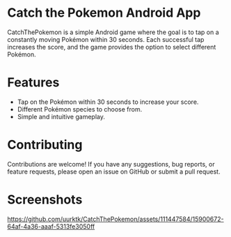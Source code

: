 # Catch the Pokemon Android App
CatchThePokemon is a simple Android game where the goal is to tap on a constantly moving Pokémon within 30 seconds. Each successful tap increases the score, and the game provides the option to select different Pokémon.

# Features
- Tap on the Pokémon within 30 seconds to increase your score.
- Different Pokémon species to choose from.
- Simple and intuitive gameplay.

# Contributing
Contributions are welcome! If you have any suggestions, bug reports, or feature requests, please open an issue on GitHub or submit a pull request.

# Screenshots
https://github.com/uurktk/CatchThePokemon/assets/111447584/15900672-64af-4a36-aaaf-5313fe3050ff


